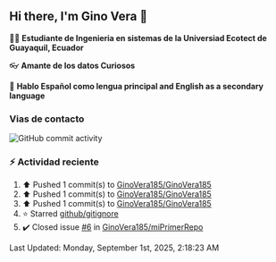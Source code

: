 ## Hi there, I'm Gino Vera 👋

:student: **Estudiante de Ingenieria en sistemas de la Universiad Ecotect de Guayaquil, Ecuador**

:eyeglasses: **Amante de los datos Curiosos**

:book: **Hablo Español como lengua principal and English as a secondary language**

### Vias de contacto

![GitHub commit activity](https://img.shields.io/github/commit-activity/m/GinoVera185/GinoVera185)

### :zap: Actividad reciente
<!--RECENT_ACTIVITY:start-->
1. ⬆️ Pushed 1 commit(s) to [GinoVera185/GinoVera185](https://github.com/GinoVera185/GinoVera185)<br>
2. ⬆️ Pushed 1 commit(s) to [GinoVera185/GinoVera185](https://github.com/GinoVera185/GinoVera185)<br>
3. ⬆️ Pushed 1 commit(s) to [GinoVera185/GinoVera185](https://github.com/GinoVera185/GinoVera185)<br>
4. ⭐ Starred [github/gitignore](https://github.com/github/gitignore)<br>
5. ✔️ Closed issue [#6](https://github.com/GinoVera185/miPrimerRepo/issues/6) in [GinoVera185/miPrimerRepo](https://github.com/GinoVera185/miPrimerRepo)<br>
<!--RECENT_ACTIVITY:end-->
<!--RECENT_ACTIVITY:last_update-->
Last Updated: Monday, September 1st, 2025, 2:18:23 AM
<!--RECENT_ACTIVITY:last_update_end-->
